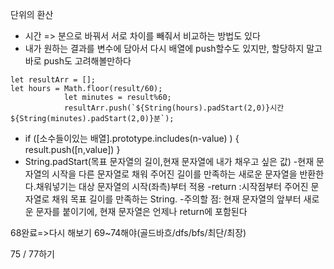 단위의 환산
- 시간 => 분으로 바꿔서 서로 차이를 빼줘서 비교하는 방법도 있다
- 내가 원하는 결과를 변수에 담아서 다시 배열에 push할수도 있지만, 할당하지 말고 바로 push도 고려해볼만하다
```
let resultArr = [];
let hours = Math.floor(result/60);
            let minutes = result%60;
            resultArr.push(`${String(hours).padStart(2,0)}시간 ${String(minutes).padStart(2,0)}분`);
```
- if ([소수들이있는 배열].prototype.includes(n-value) ) {
    result.push([n,value])
}
- String.padStart(목표 문자열의 길이,현재 문자열에 내가 채우고 싶은 값)
-현재 문자열의 시작을 다른 문자열로 채워 주어진 길이를 만족하는 새로운 문자열을 반환한다.채워넣기는 대상 문자열의 시작(좌측)부터 적용
-return  :시작점부터 주어진 문자열로 채워 목표 길이를 만족하는 String.
-주의할 점: 현재 문자열의 앞부터 새로운 문자를 붙이기에, 현재 문자열은 언제나 return에 포함된다

68완료=>다시 해보기
69~74해야(골드바흐/dfs/bfs/최단/최장)

75 / 77하기